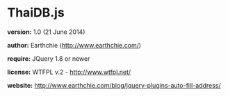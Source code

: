 ThaiDB.js
=============

**version:** 1.0 (21 June 2014)

**author:** Earthchie (http://www.earthchie.com/)

**require:** JQuery 1.8 or newer

**license:** WTFPL v.2 - http://www.wtfpl.net/

**website:** http://www.earthchie.com/blog/jquery-plugins-auto-fill-address/

